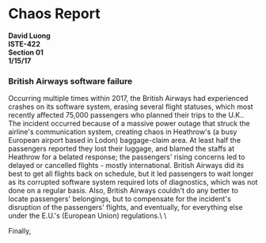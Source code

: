# Chaos Report

**David Luong**\
**ISTE-422**\
**Section 01**\
**1/15/17**
### British Airways software failure

Occurring multiple times within 2017, the British Airways had experienced crashes on its software system, erasing several flight statuses, which most recently affected 75,000 passengers who planned their trips to the U.K.. The incident occurred because of a massive power outage that struck the airline's communication system, creating chaos in Heathrow's (a busy European airport based in Lodon) baggage-claim area. At least half the passengers reported they lost their luggage, and blamed the staffs at Heathrow for a belated response; the passengers' rising concerns led to delayed or cancelled flights - mostly international. British Airways did its best to get all flights back on schedule, but it led passengers to wait longer as its corrupted software system required lots of diagnostics, which was not done on a regular basis. Also, British Airways couldn't do any better to locate passengers' belongings, but to compensate for the incident's disruption of the passengers' flights, and eventually, for everything else under the E.U.'s (European Union) regulations.\ \

Finally,
